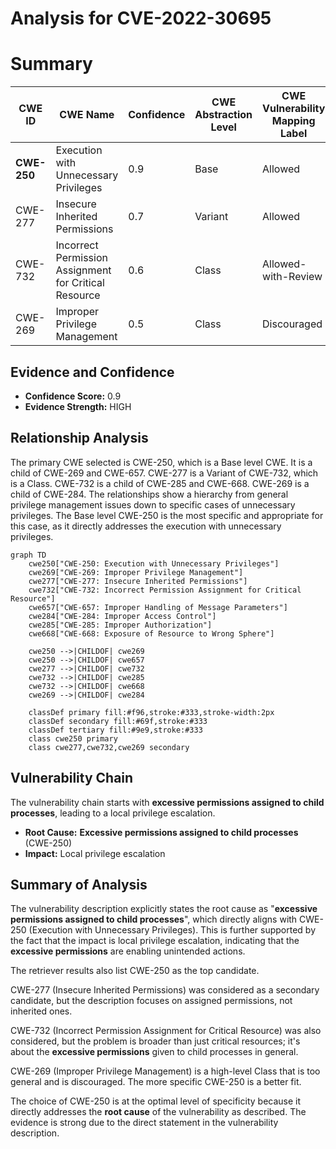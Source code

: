 # Analysis for CVE-2022-30695

# Summary
| CWE ID  | CWE Name | Confidence | CWE Abstraction Level | CWE Vulnerability Mapping Label | CWE-Vulnerability Mapping Notes |
|------------------|-------------------------------------------------------|------------|-----------------------|------------------------------------|-----------------------------------|
| **CWE-250** | Execution with Unnecessary Privileges | 0.9 | Base | Allowed | Primary CWE |
| CWE-277 | Insecure Inherited Permissions | 0.7 | Variant | Allowed | Secondary Candidate |
| CWE-732 | Incorrect Permission Assignment for Critical Resource | 0.6 | Class | Allowed-with-Review | Secondary Candidate |
| CWE-269 | Improper Privilege Management | 0.5 | Class | Discouraged | Secondary Candidate |

## Evidence and Confidence

*   **Confidence Score:** 0.9
*   **Evidence Strength:** HIGH

## Relationship Analysis
The primary CWE selected is CWE-250, which is a Base level CWE. It is a child of CWE-269 and CWE-657. CWE-277 is a Variant of CWE-732, which is a Class. CWE-732 is a child of CWE-285 and CWE-668. CWE-269 is a child of CWE-284. The relationships show a hierarchy from general privilege management issues down to specific cases of unnecessary privileges. The Base level CWE-250 is the most specific and appropriate for this case, as it directly addresses the execution with unnecessary privileges.

```mermaid
graph TD
    cwe250["CWE-250: Execution with Unnecessary Privileges"]
    cwe269["CWE-269: Improper Privilege Management"]
    cwe277["CWE-277: Insecure Inherited Permissions"]
    cwe732["CWE-732: Incorrect Permission Assignment for Critical Resource"]
    cwe657["CWE-657: Improper Handling of Message Parameters"]
    cwe284["CWE-284: Improper Access Control"]
    cwe285["CWE-285: Improper Authorization"]
    cwe668["CWE-668: Exposure of Resource to Wrong Sphere"]

    cwe250 -->|CHILDOF| cwe269
    cwe250 -->|CHILDOF| cwe657
    cwe277 -->|CHILDOF| cwe732
    cwe732 -->|CHILDOF| cwe285
    cwe732 -->|CHILDOF| cwe668
    cwe269 -->|CHILDOF| cwe284
    
    classDef primary fill:#f96,stroke:#333,stroke-width:2px
    classDef secondary fill:#69f,stroke:#333
    classDef tertiary fill:#9e9,stroke:#333
    class cwe250 primary
    class cwe277,cwe732,cwe269 secondary
```

## Vulnerability Chain
The vulnerability chain starts with **excessive permissions assigned to child processes**, leading to a local privilege escalation.
  - **Root Cause:** **Excessive permissions assigned to child processes** (CWE-250)
  - **Impact:** Local privilege escalation

## Summary of Analysis
The vulnerability description explicitly states the root cause as "**excessive permissions assigned to child processes**", which directly aligns with CWE-250 (Execution with Unnecessary Privileges). This is further supported by the fact that the impact is local privilege escalation, indicating that the **excessive permissions** are enabling unintended actions.

The retriever results also list CWE-250 as the top candidate.

CWE-277 (Insecure Inherited Permissions) was considered as a secondary candidate, but the description focuses on assigned permissions, not inherited ones.

CWE-732 (Incorrect Permission Assignment for Critical Resource) was also considered, but the problem is broader than just critical resources; it's about the **excessive permissions** given to child processes in general.

CWE-269 (Improper Privilege Management) is a high-level Class that is too general and is discouraged. The more specific CWE-250 is a better fit.

The choice of CWE-250 is at the optimal level of specificity because it directly addresses the **root cause** of the vulnerability as described. The evidence is strong due to the direct statement in the vulnerability description.